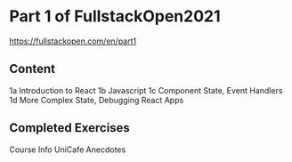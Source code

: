 # Part 1 of FullstackOpen2021

https://fullstackopen.com/en/part1

## Content

1a Introduction to React
1b Javascript
1c Component State, Event Handlers
1d More Complex State, Debugging React Apps

## Completed Exercises

Course Info
UniCafe
Anecdotes
